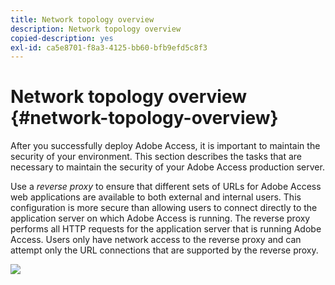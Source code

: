 ```yaml
---
title: Network topology overview
description: Network topology overview
copied-description: yes
exl-id: ca5e8701-f8a3-4125-bb60-bfb9efd5c8f3
---
```

# Network topology overview {#network-topology-overview}

After you successfully deploy Adobe Access, it is important to maintain the security of your environment. This section describes the tasks that are necessary to maintain the security of your Adobe Access production server.

Use a *reverse proxy* to ensure that different sets of URLs for Adobe Access web applications are available to both external and internal users. This configuration is more secure than allowing users to connect directly to the application server on which Adobe Access is running. The reverse proxy performs all HTTP requests for the application server that is running Adobe Access. Users only have network access to the reverse proxy and can attempt only the URL connections that are supported by the reverse proxy. 

<!--<a id="fig-frx-dcg-44"></a>-->

![](assets/AdobeAccess_4_SecureDeployment_web.png)

